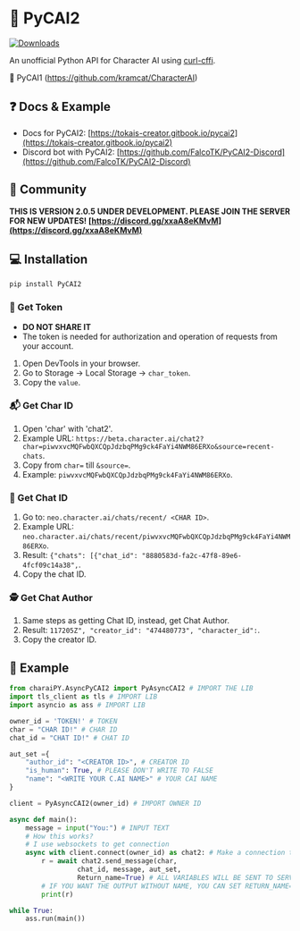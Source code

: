 # 💬 PyCAI2

[![Downloads](https://static.pepy.tech/badge/pycai2)](https://pepy.tech/project/pycai2)

An unofficial Python API for Character AI using [curl-cffi](https://github.com/yifeikong/curl_cffi).

 💬 PyCAI1
(https://github.com/kramcat/CharacterAI)

## ❓ Docs & Example

- Docs for PyCAI2: [https://tokais-creator.gitbook.io/pycai2](https://tokais-creator.gitbook.io/pycai2)
- Discord bot with PyCAI2: [https://github.com/FalcoTK/PyCAI2-Discord](https://github.com/FalcoTK/PyCAI2-Discord)

## 🏅 Community
**THIS IS VERSION 2.0.5 UNDER DEVELOPMENT. PLEASE JOIN THE SERVER FOR NEW UPDATES!
[https://discord.gg/xxaA8eKMvM](https://discord.gg/xxaA8eKMvM)**

## 💻 Installation
```bash
pip install PyCAI2
```

### 🔑 Get Token 
- **DO NOT SHARE IT**
- The token is needed for authorization and operation of requests from your account.
1. Open DevTools in your browser.
2. Go to Storage -> Local Storage -> `char_token`.
3. Copy the `value`.

### 📬 Get Char ID
1. Open 'char' with 'chat2'.
2. Example URL: `https://beta.character.ai/chat2?char=piwvxvcMQFwbQXCQpJdzbqPMg9ck4FaYi4NWM86ERXo&source=recent-chats`.
3. Copy from `char=` till `&source=`.
4. Example: `piwvxvcMQFwbQXCQpJdzbqPMg9ck4FaYi4NWM86ERXo`.

### 👻 Get Chat ID
1. Go to: `neo.character.ai/chats/recent/ <CHAR ID>`.
2. Example URL: `neo.character.ai/chats/recent/piwvxvcMQFwbQXCQpJdzbqPMg9ck4FaYi4NWM86ERXo`.
3. Result: `{"chats": [{"chat_id": "8880583d-fa2c-47f8-89e6-4fcf09c14a38",`.
4. Copy the chat ID.

### 🕵️ Get Chat Author
1. Same steps as getting Chat ID, instead, get Chat Author.
2. Result: `117205Z", "creator_id": "474480773", "character_id":`.
3. Copy the creator ID.

## 📙 Example
```python
from charaiPY.AsyncPyCAI2 import PyAsyncCAI2 # IMPORT THE LIB
import tls_client as tls # IMPORT LIB
import asyncio as ass # IMPORT LIB

owner_id = 'TOKEN!' # TOKEN 
char = "CHAR ID!" # CHAR ID
chat_id = "CHAT ID!" # CHAT ID

aut_set ={
    "author_id": "<CREATOR ID>", # CREATOR ID
    "is_human": True, # PLEASE DON'T WRITE TO FALSE
    "name": "<WRITE YOUR C.AI NAME>" # YOUR CAI NAME 
}

client = PyAsyncCAI2(owner_id) # IMPORT OWNER ID

async def main():
    message = input("You:") # INPUT TEXT
    # How this works?
    # I use websockets to get connection
    async with client.connect(owner_id) as chat2: # Make a connection to the server
        r = await chat2.send_message(char,
                 chat_id, message, aut_set,
                 Return_name=True) # ALL VARIABLES WILL BE SENT TO SERVER
        # IF YOU WANT THE OUTPUT WITHOUT NAME, YOU CAN SET RETURN_NAME=False
        print(r)

while True:
    ass.run(main())
```

